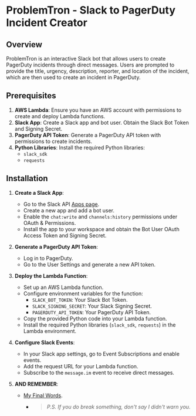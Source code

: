 # ProblemTron - Slack to PagerDuty Incident Creator

## Overview

ProblemTron is an interactive Slack bot that allows users to create PagerDuty incidents through direct messages. Users are prompted to provide the title, urgency, description, reporter, and location of the incident, which are then used to create an incident in PagerDuty.

## Prerequisites

1. **AWS Lambda**: Ensure you have an AWS account with permissions to create and deploy Lambda functions.
2. **Slack App**: Create a Slack app and bot user. Obtain the Slack Bot Token and Signing Secret.
3. **PagerDuty API Token**: Generate a PagerDuty API token with permissions to create incidents.
4. **Python Libraries**: Install the required Python libraries:
   - `slack_sdk`
   - `requests`

## Installation

1. **Create a Slack App**:
   - Go to the Slack API [Apps page](https://api.slack.com/apps).
   - Create a new app and add a bot user.
   - Enable the `chat:write` and `channels:history` permissions under OAuth & Permissions.
   - Install the app to your workspace and obtain the Bot User OAuth Access Token and Signing Secret.

2. **Generate a PagerDuty API Token**:
   - Log in to PagerDuty.
   - Go to the User Settings and generate a new API token.

3. **Deploy the Lambda Function**:
   - Set up an AWS Lambda function.
   - Configure environment variables for the function:
     - `SLACK_BOT_TOKEN`: Your Slack Bot Token.
     - `SLACK_SIGNING_SECRET`: Your Slack Signing Secret.
     - `PAGERDUTY_API_TOKEN`: Your PagerDuty API Token.
   - Copy the provided Python code into your Lambda function.
   - Install the required Python libraries (`slack_sdk`, `requests`) in the Lambda environment.

4. **Configure Slack Events**:
   - In your Slack app settings, go to Event Subscriptions and enable events.
   - Add the request URL for your Lambda function.
   - Subscribe to the `message.im` event to receive direct messages.

5. **AND REMEMBER**:
   - [My Final Words](https://github.com/travisnwade/side-projects/blob/main/README.md#final-words).
     - > *P.S. If you do break something, don't say I didn't warn you.*